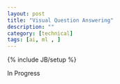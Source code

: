 ```yaml
---
layout: post
title: "Visual Question Answering"
description: ""
category: [technical]
tags: [ai, ml , ]
---
```

{% include JB/setup %}

In Progress